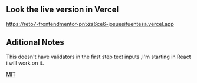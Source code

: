 ## Look the live version in Vercel

https://reto7-frontendmentor-pn5zs6ce6-josuesifuentesa.vercel.app

## Aditional Notes

This doesn't have validators in the first step text inputs ,I'm starting in React i will work on it.

[MIT](https://choosealicense.com/licenses/mit/)
